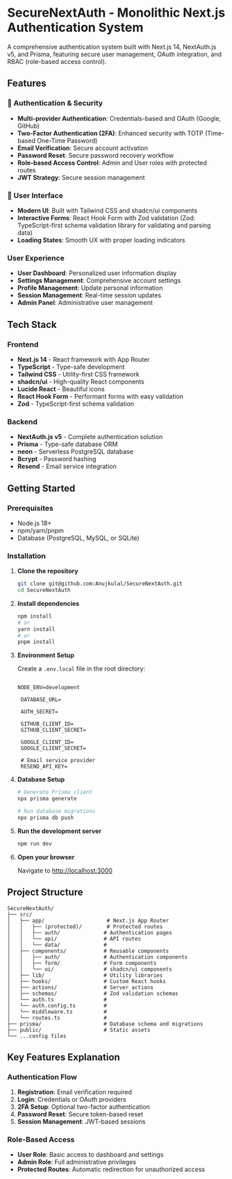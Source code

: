 # SecureNextAuth - Monolithic Next.js Authentication System

A comprehensive authentication system built with Next.js 14, NextAuth.js v5, and Prisma, featuring secure user management, OAuth integration, and RBAC (role-based access control).

## Features

### 🔐 Authentication & Security
- **Multi-provider Authentication**: Credentials-based and OAuth (Google, GitHub)
- **Two-Factor Authentication (2FA)**: Enhanced security with TOTP (Time-based One-Time Password)
- **Email Verification**: Secure account activation
- **Password Reset**: Secure password recovery workflow
- **Role-based Access Control**: Admin and User roles with protected routes
- **JWT Strategy**: Secure session management

### 🎨 User Interface

- **Modern UI**: Built with Tailwind CSS and shadcn/ui components
- **Interactive Forms**: React Hook Form with Zod validation (Zod: TypeScript-first schema validation library for validating and parsing data)
- **Loading States**: Smooth UX with proper loading indicators

### User Experience

- **User Dashboard**: Personalized user information display
- **Settings Management**: Comprehensive account settings
- **Profile Management**: Update personal information
- **Session Management**: Real-time session updates
- **Admin Panel**: Administrative user management

## Tech Stack

### Frontend
- **Next.js 14** - React framework with App Router
- **TypeScript** - Type-safe development
- **Tailwind CSS** - Utility-first CSS framework
- **shadcn/ui** - High-quality React components
- **Lucide React** - Beautiful icons
- **React Hook Form** - Performant forms with easy validation
- **Zod** - TypeScript-first schema validation

### Backend
- **NextAuth.js v5** - Complete authentication solution
- **Prisma** - Type-safe database ORM
- **neon** - Serverless PostgreSQL database
- **Bcrypt** - Password hashing
- **Resend** - Email service integration


## Getting Started

### Prerequisites
- Node.js 18+ 
- npm/yarn/pnpm
- Database (PostgreSQL, MySQL, or SQLite)

### Installation

1. **Clone the repository**
   ```bash
   git clone git@github.com:Anujkulal/SecureNextAuth.git
   cd SecureNextAuth
   ```

2. **Install dependencies**
   ```bash
   npm install
   # or
   yarn install
   # or
   pnpm install
   ```

3. **Environment Setup**
   
   Create a `.env.local` file in the root directory:
   ```env
   
   NODE_ENV=development

    DATABASE_URL=

    AUTH_SECRET=

    GITHUB_CLIENT_ID=
    GITHUB_CLIENT_SECRET=

    GOOGLE_CLIENT_ID=
    GOOGLE_CLIENT_SECRET=

    # Email service provider
    RESEND_API_KEY=
   ```

4. **Database Setup**
   ```bash
   # Generate Prisma client
   npx prisma generate

   # Run database migrations
   npx prisma db push
   ```

5. **Run the development server**
   ```bash
   npm run dev
   ```

6. **Open your browser**
   
   Navigate to [http://localhost:3000](http://localhost:3000)

## Project Structure

```
SecureNextAuth/
├── src/
│   ├── app/                    # Next.js App Router
│   │   ├── (protected)/        # Protected routes
│   │   ├── auth/              # Authentication pages
│   │   └── api/               # API routes
│   │   └── data/              # 
│   ├── components/            # Reusable components
│   │   ├── auth/              # Authentication components
│   │   ├── form/              # Form components
│   │   └── ui/                # shadcn/ui components
│   ├── lib/                   # Utility libraries
│   ├── hooks/                 # Custom React hooks
│   ├── actions/               # Server actions
│   ├── schemas/               # Zod validation schemas
│   └── auth.ts                # 
│   └── auth.config.ts         # 
│   └── middleware.ts          # 
│   └── routes.ts              # 
├── prisma/                    # Database schema and migrations
├── public/                    # Static assets
└── ...config files
```

## Key Features Explanation

### Authentication Flow
1. **Registration**: Email verification required
2. **Login**: Credentials or OAuth providers
3. **2FA Setup**: Optional two-factor authentication
4. **Password Reset**: Secure token-based reset
5. **Session Management**: JWT-based sessions

### Role-Based Access
- **User Role**: Basic access to dashboard and settings
- **Admin Role**: Full administrative privileges
- **Protected Routes**: Automatic redirection for unauthorized access
